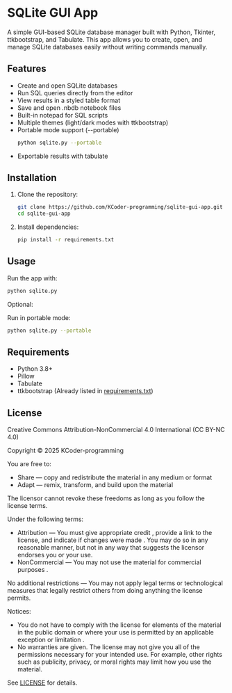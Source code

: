# SQLite GUI App
A simple GUI-based SQLite database manager built with Python, Tkinter, ttkbootstrap, and Tabulate.
This app allows you to create, open, and manage SQLite databases easily without writing commands manually.

## Features
- Create and open SQLite databases
- Run SQL queries directly from the editor
- View results in a styled table format
- Save and open .nbdb notebook files
- Built-in notepad for SQL scripts
- Multiple themes (light/dark modes with ttkbootstrap)
- Portable mode support (--portable)
  ```bash
  python sqlite.py --portable
  ```
- Exportable results with tabulate

## Installation
1. Clone the repository:
   ```bash
   git clone https://github.com/KCoder-programming/sqlite-gui-app.git
   cd sqlite-gui-app
   ```

2. Install dependencies:
   ```bash
   pip install -r requirements.txt
   ```

## Usage
Run the app with:
```bash
python sqlite.py
```

Optional:

Run in portable mode:
```bash
python sqlite.py --portable
```

## Requirements
- Python 3.8+
- Pillow
- Tabulate
- ttkbootstrap
(Already listed in [requirements.txt](https://github.com/KCoder-programming/sqlite-gui-app/blob/main/requirements.txt))

## License
Creative Commons Attribution-NonCommercial 4.0 International (CC BY-NC 4.0)

Copyright © 2025 KCoder-programming

You are free to:
- Share — copy and redistribute the material in any medium or format
- Adapt — remix, transform, and build upon the material

The licensor cannot revoke these freedoms as long as you follow the license terms.

Under the following terms:
- Attribution — You must give appropriate credit , provide a link to the license, and indicate if changes were made . You may do so in any reasonable manner, but not in any way that suggests the licensor endorses you or your use.
- NonCommercial — You may not use the material for commercial purposes .

No additional restrictions — You may not apply legal terms or technological measures that legally restrict others from doing anything the license permits.

Notices:
- You do not have to comply with the license for elements of the material in the public domain or where your use is permitted by an applicable exception or limitation .
- No warranties are given. The license may not give you all of the permissions necessary for your intended use. For example, other rights such as publicity, privacy, or moral rights may limit how you use the material.

See [LICENSE](https://github.com/KCoder-programming/sqlite-gui-app/blob/main/LICENSE.txt) for details.
